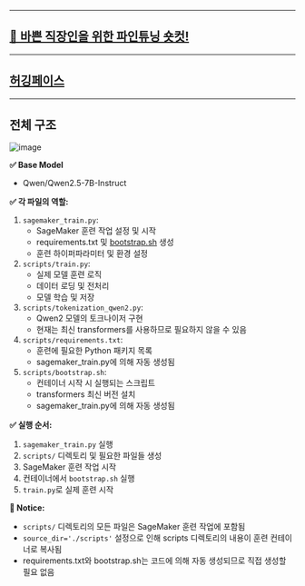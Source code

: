 
---

## [📗 바쁜 직장인을 위한 파인튜닝 숏컷!](https://www.notion.so/13c8a26447f7807aa26dd4e79ca420e4)

---

## [허깅페이스](https://huggingface.co/seong67360)

---

## 전체 구조

![image](https://github.com/user-attachments/assets/ab5e2c14-fe05-42b3-8851-9addb40e0e05)


**✅ Base Model**
- Qwen/Qwen2.5-7B-Instruct


**✅ 각 파일의 역할:**
1. `sagemaker_train.py`:
    - SageMaker 훈련 작업 설정 및 시작
    - requirements.txt 및 [bootstrap.sh](http://bootstrap.sh/) 생성
    - 훈련 하이퍼파라미터 및 환경 설정
2. `scripts/train.py`:
    - 실제 모델 훈련 로직
    - 데이터 로딩 및 전처리
    - 모델 학습 및 저장
3. `scripts/tokenization_qwen2.py`:
    - Qwen2 모델의 토크나이저 구현
    - 현재는 최신 transformers를 사용하므로 필요하지 않을 수 있음
4. `scripts/requirements.txt`:
    - 훈련에 필요한 Python 패키지 목록
    - sagemaker_train.py에 의해 자동 생성됨
5. `scripts/bootstrap.sh`:
    - 컨테이너 시작 시 실행되는 스크립트
    - transformers 최신 버전 설치
    - sagemaker_train.py에 의해 자동 생성됨


**✅ 실행 순서:**
1. `sagemaker_train.py` 실행
2. `scripts/` 디렉토리 및 필요한 파일들 생성
3. SageMaker 훈련 작업 시작
4. 컨테이너에서 `bootstrap.sh` 실행
5. `train.py`로 실제 훈련 시작


**🔔 Notice:**
- `scripts/` 디렉토리의 모든 파일은 SageMaker 훈련 작업에 포함됨
- `source_dir='./scripts'` 설정으로 인해 scripts 디렉토리의 내용이 훈련 컨테이너로 복사됨
- requirements.txt와 bootstrap.sh는 코드에 의해 자동 생성되므로 직접 생성할 필요 없음
